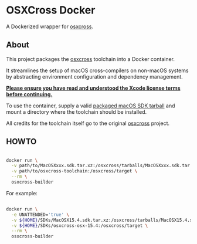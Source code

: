 # OSXCross Docker

A Dockerized wrapper for [osxcross](https://github.com/tpoechtrager/osxcross).

## About

This project packages the [osxcross](https://github.com/tpoechtrager/osxcross) toolchain into a Docker container.

It streamlines the setup of macOS cross-compilers on non-macOS systems by abstracting environment configuration and dependency management.

**[Please ensure you have read and understood the Xcode license terms before continuing.](https://www.apple.com/legal/sla/docs/xcode.pdf)**

To use the container, supply a valid [packaged macOS SDK tarball](https://github.com/tpoechtrager/osxcross#packaging-the-sdk) and mount a directory where the toolchain should be installed.

All credits for the toolchain itself go to the original [osxcross](https://github.com/tpoechtrager/osxcross) project.

## HOWTO

```sh

docker run \
  -v path/to/MacOSXxxx.sdk.tar.xz:/osxcross/tarballs/MacOSXxxx.sdk.tar.xz \
  -v path/to/osxcross-toolchain:/osxcross/target \
  --rm \
  osxcross-builder

```

For example:

```sh

docker run \
  -e UNATTENDED='true' \
  -v ${HOME}/SDKs/MacOSX15.4.sdk.tar.xz:/osxcross/tarballs/MacOSX15.4.sdk.tar.xz \
  -v ${HOME}/SDKs/osxcross-osx-15.4:/osxcross/target \
  --rm \
  osxcross-builder

```

